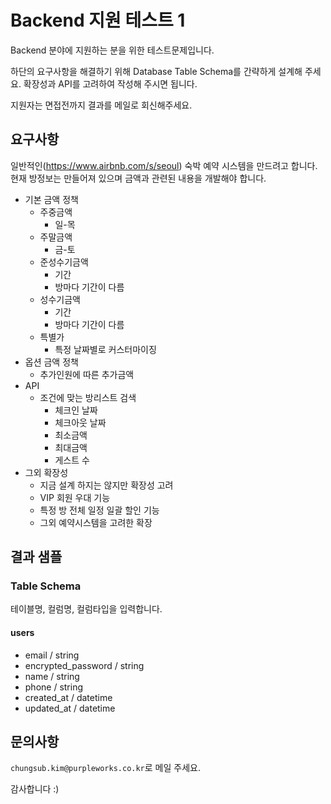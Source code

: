 # Backend 지원 테스트 1

Backend 분야에 지원하는 분을 위한 테스트문제입니다.

하단의 요구사항을 해결하기 위해 Database Table Schema를 간략하게 설계해 주세요. 확장성과 API를 고려하여 작성해 주시면 됩니다.

지원자는 면접전까지 결과를 메일로 회신해주세요.

## 요구사항

일반적인(https://www.airbnb.com/s/seoul) 숙박 예약 시스템을 만드려고 합니다.
현재 방정보는 만들어져 있으며 금액과 관련된 내용을 개발해야 합니다.

- 기본 금액 정책
  - 주중금액
    - 일-목
  - 주말금액
    - 금-토
  - 준성수기금액
    - 기간
    - 방마다 기간이 다름
  - 성수기금액
    - 기간
    - 방마다 기간이 다름
  - 특별가
    - 특정 날짜별로 커스터마이징
- 옵션 금액 정책
  - 추가인원에 따른 추가금액
- API
  - 조건에 맞는 방리스트 검색
    - 체크인 날짜
    - 체크아웃 날짜
    - 최소금액
    - 최대금액
    - 게스트 수
- 그외 확장성
  - 지금 설계 하지는 않지만 확장성 고려
  - VIP 회원 우대 기능
  - 특정 방 전체 일정 일괄 할인 기능
  - 그외 예약시스템을 고려한 확장

## 결과 샘플

### Table Schema

테이블명, 컬럼명, 컬럼타입을 입력합니다.

#### users
- email / string
- encrypted_password / string
- name / string
- phone / string
- created_at / datetime
- updated_at / datetime

## 문의사항

`chungsub.kim@purpleworks.co.kr`로 메일 주세요.

감사합니다 :)
